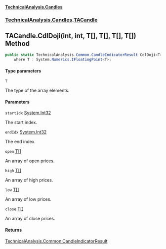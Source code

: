 #### [TechnicalAnalysis.Candles](Atypical.TechnicalAnalysis.Candles.md 'Atypical.TechnicalAnalysis.Candles')
### [TechnicalAnalysis.Candles](Atypical.TechnicalAnalysis.Candles.md#TechnicalAnalysis.Candles 'TechnicalAnalysis.Candles').[TACandle](TACandle.md 'TechnicalAnalysis.Candles.TACandle')

## TACandle.CdlDoji<T>(int, int, T[], T[], T[], T[]) Method

```csharp
public static TechnicalAnalysis.Common.CandleIndicatorResult CdlDoji<T>(int startIdx, int endIdx, T[] open, T[] high, T[] low, T[] close)
    where T : System.Numerics.IFloatingPoint<T>;
```
#### Type parameters

<a name='TechnicalAnalysis.Candles.TACandle.CdlDoji_T_(int,int,T[],T[],T[],T[]).T'></a>

`T`

The type of the array elements.
#### Parameters

<a name='TechnicalAnalysis.Candles.TACandle.CdlDoji_T_(int,int,T[],T[],T[],T[]).startIdx'></a>

`startIdx` [System.Int32](https://docs.microsoft.com/en-us/dotnet/api/System.Int32 'System.Int32')

The start index.

<a name='TechnicalAnalysis.Candles.TACandle.CdlDoji_T_(int,int,T[],T[],T[],T[]).endIdx'></a>

`endIdx` [System.Int32](https://docs.microsoft.com/en-us/dotnet/api/System.Int32 'System.Int32')

The end index.

<a name='TechnicalAnalysis.Candles.TACandle.CdlDoji_T_(int,int,T[],T[],T[],T[]).open'></a>

`open` [T](TACandle.CdlDoji_T_(int,int,T[],T[],T[],T[]).md#TechnicalAnalysis.Candles.TACandle.CdlDoji_T_(int,int,T[],T[],T[],T[]).T 'TechnicalAnalysis.Candles.TACandle.CdlDoji<T>(int, int, T[], T[], T[], T[]).T')[[]](https://docs.microsoft.com/en-us/dotnet/api/System.Array 'System.Array')

An array of open prices.

<a name='TechnicalAnalysis.Candles.TACandle.CdlDoji_T_(int,int,T[],T[],T[],T[]).high'></a>

`high` [T](TACandle.CdlDoji_T_(int,int,T[],T[],T[],T[]).md#TechnicalAnalysis.Candles.TACandle.CdlDoji_T_(int,int,T[],T[],T[],T[]).T 'TechnicalAnalysis.Candles.TACandle.CdlDoji<T>(int, int, T[], T[], T[], T[]).T')[[]](https://docs.microsoft.com/en-us/dotnet/api/System.Array 'System.Array')

An array of high prices.

<a name='TechnicalAnalysis.Candles.TACandle.CdlDoji_T_(int,int,T[],T[],T[],T[]).low'></a>

`low` [T](TACandle.CdlDoji_T_(int,int,T[],T[],T[],T[]).md#TechnicalAnalysis.Candles.TACandle.CdlDoji_T_(int,int,T[],T[],T[],T[]).T 'TechnicalAnalysis.Candles.TACandle.CdlDoji<T>(int, int, T[], T[], T[], T[]).T')[[]](https://docs.microsoft.com/en-us/dotnet/api/System.Array 'System.Array')

An array of low prices.

<a name='TechnicalAnalysis.Candles.TACandle.CdlDoji_T_(int,int,T[],T[],T[],T[]).close'></a>

`close` [T](TACandle.CdlDoji_T_(int,int,T[],T[],T[],T[]).md#TechnicalAnalysis.Candles.TACandle.CdlDoji_T_(int,int,T[],T[],T[],T[]).T 'TechnicalAnalysis.Candles.TACandle.CdlDoji<T>(int, int, T[], T[], T[], T[]).T')[[]](https://docs.microsoft.com/en-us/dotnet/api/System.Array 'System.Array')

An array of close prices.

#### Returns
[TechnicalAnalysis.Common.CandleIndicatorResult](https://docs.microsoft.com/en-us/dotnet/api/TechnicalAnalysis.Common.CandleIndicatorResult 'TechnicalAnalysis.Common.CandleIndicatorResult')